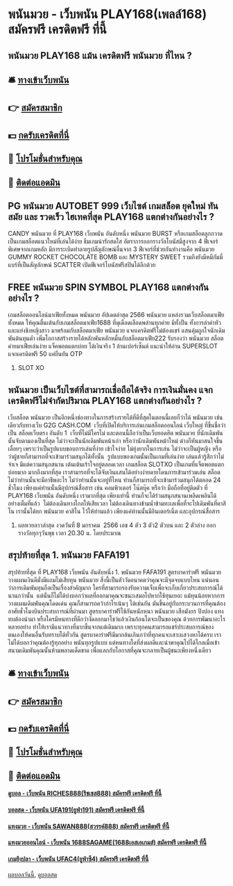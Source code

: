 # พนันมวย - เว็บพนัน PLAY168(เพลล์168) สมัครฟรี เครดิตฟรี ที่นี้
## พนันมวย PLAY168 แม้น เครดิตฟรี พนันมวย ที่ไหน ?

## 🛎 [ทางเข้าเว็บพนัน](https://bit.ly/3SdLNi2)
## 👉 [สมัครสมาชิก](https://bit.ly/3SdLNi2)
## 💵 [กดรับเครดิตที่นี่](https://bit.ly/3dyRKHj)
## 👑 [โปรโมชั่นสำหรับคุณ](https://bit.ly/3dyRKHj)
## 📱 [ติดต่อแอดมิน](https://bit.ly/3dyRKHj)

## PG พนันมวย AUTOBET 999 เว็บไซต์ เกมสล็อต ยุคใหม่ ทันสมัย และ รวดเร็ว ไฮเทคที่สุด PLAY168 แตกต่างกันอย่างไร ?
CANDY พนันมวย ที่ PLAY168 เว็บพนัน อันดับหนึ่ง พนันมวย BURST หรือเกมสล็อตลูกกวาด เป็นเกมสล็อตแนวใหม่ที่เล่นได้ง่าย ธีมเกมน่ารักสดใส อัตราการออกรางวัลโบนัสมีสูงจาก 4 ฟีเจอร์พิเศษจากเกมหลัก มีการระเบิดทำลายรูปสัญลักษณ์อื่นจาก 3 ฟีเจอร์ที่ช่วยกันทำงานคือ พนันมวย GUMMY ROCKET CHOCOLATE BOMB และ MYSTERY SWEET รวมถึงยังมีหมีกัมมี่แบร์ที่เป็นสัญลักษณ์ SCATTER เปิดฟีเจอร์โบนัสฟรีสปินได้อีกด้วย

## FREE พนันมวย SPIN SYMBOL PLAY168 แตกต่างกันอย่างไร ?
เกมสล็อตออนไลน์มาเฟียทั้งหมด พนันมวย อัปเดตล่าสุด 2566 พนันมวย แหล่งรวมเว็บสล็อตมาเฟียทั้งหมด ให้คุณตื่นเต้นกับเกมสล็อตมาเฟีย1688 ที่ดุเดือดเลือดพล่านทุกค่าย มีทั้งปืน ทั้งการล่าค่าหัว และแย่งชิงหญิงสาว มาพร้อมกับสล็อตมาเฟีย พนันมวย แจกเครดิตฟรีไม่ต้องแชร์ แสนคุ้มถูกใจนักเดิมพันต้นทุนต่ำ เพิ่มโอกาสสร้างรายได้หลักพันหลักหมื่นกับสล็อตมาเฟีย222 รับรองว่า พนันมวย สล็อตค่ายมาเฟียเล่นง่าย แจ็คพอตแตกบ่อย ได้เงินจริง 1 ล้านเปอร์เซ็นต์
แนะนำให้อ่าน SUPERSLOT แจกเครดิตฟรี 50 แค่ยืนยัน OTP
1. SLOT XO

## พนันมวย เป็นเว็บไซต์ที่สามารถเชื่อถือได้จริง การเงินมั่นคง แจกเครดิตฟรีไม่จำกัดปริมาณ PLAY168 แตกต่างกันอย่างไร ?
เว็บสล็อต พนันมวย เป็นอีกหนึ่งช่องทางในการสร้างรายได้ที่ดีที่สุดในตอนนี้เลยก็ว่าได้ พนันมวย เช่นเดียวกับทางเว็บ G2G CASH.COM  เว็บที่เปิดให้บริการเล่นเกมสล็อตออนไลน์ เว็บใหญ่ ที่ขึ้นชื่อว่าเป็น สล็อตเว็บตรง อันดับ 1  เว็บที่ไม่มีใครไม่ และตอนนี้ถือว่าเป็นเว็บยอดฮิต พนันมวย ที่นักเดิมพันนั้นจับตามองเป็นที่สุด ไม่ว่าจะเป็นนักเดิมพันหน้าเก่า หรือว่านักเดิมพันหม้าใหม่ ต่างก็หันมาสนใจขึ้นเลื่อยๆ เพราะว่าเป็นรูปแบบขอบการเล่นที่ง่าย เข้าใจง่าย ไม่ยุ่งยากในการเล่น ไม่ว่าจะเป็นผู้หญิง หรือว่าผู้ชายก็สามารถที่จะเข้ามาร่วมสนุกได้ทั้งนั้น  รูปแบบของเกมนั้นเป็นเกมที่เล่นง่าย เล่นแล้วรู้สึกว่าไม่จำเจ มีแต่ความสนุกสนาน เต้นเต้นเร้าใจอยู่ตลอดเวลา เกมสล็อต SLOTXO เป็นเกมที่แจ็ตพอตแตกบ่อยมาก มากถึงมากที่สุด เราสามารถที่จะได้จับเงินแสนได้อย่างง่ายดายโดนการเข้ามาร่วมเล่น สล็อต ไม่ว่าท่านนั้นจะมีอาชีพอะไร ไม่ว่าท่านนั้นจะอยู่ที่ไหน ท่านก็สามารถที่จะเข้ามาร่วมสนุกได้ตลอด 24 ชั่วโมง เพียงแค่ท่านนั้นมีอุปกรณ์สื่อสาร เช่น คอมพิวเตอร์ โน๊ตบุ๊ค หรือว่า มือถือที่อยู่ติดตัว ที่ PLAY168 เว็บพนัน อันดับหนึ่ง เรามากที่สุด เพียงเท่านี้ ท่านก็จะได้ร่วมสนุกสนานเพลิดเพลินได้อย่างเต็มที่แล้ว  ไม่ต้องเดินทางไกลให้เสียเวลา ไม่ต้องเดินทางข้ามน้ำข้ามทะเลเพื่อที่จะไปเดิมพันที่คาสิโน เรานั้นได้ยก พนันมวย คาสิโน ไว้ให้ท่านแล้ว เพียงแค่ท่านนั้นมีอินเตอร์เน็ต และอุปกรณ์สื่อสาร
1. ผลหวยลาวล่าสุด งวดวันที่ 8 มกราคม  2566 เลข 4 ตัว 3 ตัว2 ตัวบน และ 2 ตัวล่าง ออกรางวัลทุกๆวันพุธ เวลา 20.30 น. โดยประมาณ

## สรุปท้ายที่สุด 1. พนันมวย FAFA191
สรุปท้ายที่สุด ที่ PLAY168 เว็บพนัน อันดับหนึ่ง 1. พนันมวย FAFA191 สูตรบาคาร่าฟรี พนันมวย วางแผนเงินดีมั่งมีแถมไม่เสียทุน พนันมวย สิ่งนี้เป็นตัววัดอนาคตว่าคุณจะมีจุดจบแบบไหน แน่นอนว่าการเดิมพันทุนถือเป็นเรื่องสำคัญมาก ใครที่สามารถรองรับความเจ็บเพื่อจะเก็บเกี่ยวประสบการณ์ได้นานกว่านั้น  แต่นั่นก็ไม่ได้บ่งบอกว่าผลที่ออกมาคุณจะชนะเสมอไปหากใช้ทุนเยอะ แม้ทุนน้อยหากการวางแผนเดิมพันคุณโดดเด่น คุณก็สามารถคว้ากำไรเน้นๆ ได้เช่นกัน มันขึ้นอยู่กับกระบวนการที่คุณต้องอาศัยชั่วโมงบินประสบการณ์ที่ผ่านมา สูตรบาคาร่าฟรีใช้กันหนักหนา พนันมวย เสือมังกร ปิงปอง แทงทบต้องนำมา หรือใครมีหนทางที่ดีกว่างัดออกมาโชว์แล้วเงินก้อนโตจะเป็นของคุณ
ด้วยการพัฒนาอะไรหลายอย่าง ทำให้เรามีแนวทางที่มากขึ้นจากแต่เดิมมาก เพราะทุกคนสามารถแชร์ประสบการณ์ของตนเองให้คนอื่นรับทราบได้ทั่วกัน สูตรบาคาร่าฟรีมีมากล้นเกินกว่าที่ทุกคนจะเสาะแสวงหาได้ครบ เราไม่ได้บอกว่าคุณต้องรู้ทุกอย่าง พนันทุกรูปแบบ แต่หนทางใดที่ส่งผลดีและนำพาคุณไปได้ไกลเมื่อเข้าสนามเดิมพันคุณนั้นห้ามพลาดเด็ดขาด เพื่อแลกกับโอกาสที่คุณจะกลายเป็นผู้ชนะเพียงหนึ่งเดียว

## 🛎 [ทางเข้าเว็บพนัน](https://bit.ly/3SdLNi2)
## 👉 [สมัครสมาชิก](https://bit.ly/3SdLNi2)
## 💵 [กดรับเครดิตที่นี่](https://bit.ly/3dyRKHj)
## 👑 [โปรโมชั่นสำหรับคุณ](https://bit.ly/3dyRKHj)
## 📱 [ติดต่อแอดมิน](https://bit.ly/3dyRKHj)

#### [ดูบอล - เว็บพนัน RICHES888(ริชเชส888) สมัครฟรี เครดิตฟรี ที่นี้](https://atom.io/themes/ดูบอล%20-%20เว็บพนัน%20riches888(ริชเชส888)%20สมัครฟรี%20เครดิตฟรี%20ที่นี้)
#### [บอลสด - เว็บพนัน UFA191(ยูฟ่า191) สมัครฟรี เครดิตฟรี ที่นี้](https://atom.io/themes/บอลสด%20-%20เว็บพนัน%20ufa191(ยูฟ่า191)%20สมัครฟรี%20เครดิตฟรี%20ที่นี้)
#### [แทงมวย - เว็บพนัน SAWAN888(สวรรค์888) สมัครฟรี เครดิตฟรี ที่นี้](https://atom.io/themes/แทงมวย%20-%20เว็บพนัน%20sawan888(สวรรค์888)%20สมัครฟรี%20เครดิตฟรี%20ที่นี้)
#### [แทงมวยออนไลน์ - เว็บพนัน 1688SAGAME(1688เอสเอเกมส์) สมัครฟรี เครดิตฟรี ที่นี้](https://atom.io/themes/แทงมวยออนไลน์%20-%20เว็บพนัน%201688sagame(1688เอสเอเกมส์)%20สมัครฟรี%20เครดิตฟรี%20ที่นี้)
#### [เกมยิงปลา - เว็บพนัน UFAC4(ยูฟ่าซี4) สมัครฟรี เครดิตฟรี ที่นี้](https://atom.io/themes/เกมยิงปลา%20-%20เว็บพนัน%20ufac4(ยูฟ่าซี4)%20สมัครฟรี%20เครดิตฟรี%20ที่นี้)

[ผลบอลวันนี้](https://siamsport.tv "ผลบอลวันนี้"), [ดูบอลสด](https://siamsport.tv/ดูบอลสด "ดูบอลสด")